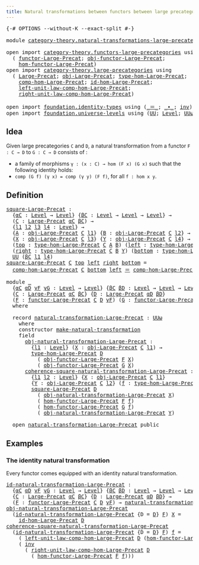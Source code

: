 ```yaml
---
title: Natural transformations between functors between large precategories
---
```


<pre class="Agda"><a id="94" class="Symbol">{-#</a> <a id="98" class="Keyword">OPTIONS</a> <a id="106" class="Pragma">--without-K</a> <a id="118" class="Pragma">--exact-split</a> <a id="132" class="Symbol">#-}</a>

<a id="137" class="Keyword">module</a> <a id="144" href="category-theory.natural-transformations-large-precategories.html" class="Module">category-theory.natural-transformations-large-precategories</a> <a id="204" class="Keyword">where</a>

<a id="211" class="Keyword">open</a> <a id="216" class="Keyword">import</a> <a id="223" href="category-theory.functors-large-precategories.html" class="Module">category-theory.functors-large-precategories</a> <a id="268" class="Keyword">using</a>
  <a id="276" class="Symbol">(</a> <a id="278" href="category-theory.functors-large-precategories.html#982" class="Record">functor-Large-Precat</a><a id="298" class="Symbol">;</a> <a id="300" href="category-theory.functors-large-precategories.html#1085" class="Field">obj-functor-Large-Precat</a><a id="324" class="Symbol">;</a>
    <a id="330" href="category-theory.functors-large-precategories.html#1191" class="Field">hom-functor-Large-Precat</a><a id="354" class="Symbol">)</a>
<a id="356" class="Keyword">open</a> <a id="361" class="Keyword">import</a> <a id="368" href="category-theory.large-precategories.html" class="Module">category-theory.large-precategories</a> <a id="404" class="Keyword">using</a>
  <a id="412" class="Symbol">(</a> <a id="414" href="category-theory.large-precategories.html#668" class="Record">Large-Precat</a><a id="426" class="Symbol">;</a> <a id="428" href="category-theory.large-precategories.html#786" class="Field">obj-Large-Precat</a><a id="444" class="Symbol">;</a> <a id="446" href="category-theory.large-precategories.html#2377" class="Function">type-hom-Large-Precat</a><a id="467" class="Symbol">;</a>
    <a id="473" href="category-theory.large-precategories.html#952" class="Field">comp-hom-Large-Precat</a><a id="494" class="Symbol">;</a> <a id="496" href="category-theory.large-precategories.html#1203" class="Field">id-hom-Large-Precat</a><a id="515" class="Symbol">;</a>
    <a id="521" href="category-theory.large-precategories.html#1746" class="Field">left-unit-law-comp-hom-Large-Precat</a><a id="556" class="Symbol">;</a>
    <a id="562" href="category-theory.large-precategories.html#1965" class="Field">right-unit-law-comp-hom-Large-Precat</a><a id="598" class="Symbol">)</a>
    
<a id="605" class="Keyword">open</a> <a id="610" class="Keyword">import</a> <a id="617" href="foundation.identity-types.html" class="Module">foundation.identity-types</a> <a id="643" class="Keyword">using</a> <a id="649" class="Symbol">(</a><a id="650" href="foundation-core.identity-types.html#1865" class="Function Operator">_＝_</a><a id="653" class="Symbol">;</a> <a id="655" href="foundation-core.identity-types.html#2425" class="Function Operator">_∙_</a><a id="658" class="Symbol">;</a> <a id="660" href="foundation-core.identity-types.html#2729" class="Function">inv</a><a id="663" class="Symbol">)</a>
<a id="665" class="Keyword">open</a> <a id="670" class="Keyword">import</a> <a id="677" href="foundation.universe-levels.html" class="Module">foundation.universe-levels</a> <a id="704" class="Keyword">using</a> <a id="710" class="Symbol">(</a><a id="711" href="foundation-core.universe-levels.html#235" class="Primitive">UU</a><a id="713" class="Symbol">;</a> <a id="715" href="Agda.Primitive.html#597" class="Postulate">Level</a><a id="720" class="Symbol">;</a> <a id="722" href="foundation-core.universe-levels.html#247" class="Primitive">UUω</a><a id="725" class="Symbol">)</a>
</pre>
## Idea

Given large precategories `C` and `D`, a natural transformation from a functor `F : C → D` to `G : C → D` consists of :
- a family of morphisms `γ : (x : C) → hom (F x) (G x)`
such that the following identity holds:
- `comp (G f) (γ x) = comp (γ y) (F f)`, for all `f : hom x y`.

## Definition

<pre class="Agda"><a id="square-Large-Precat"></a><a id="1045" href="category-theory.natural-transformations-large-precategories.html#1045" class="Function">square-Large-Precat</a> <a id="1065" class="Symbol">:</a>
  <a id="1069" class="Symbol">{</a><a id="1070" href="category-theory.natural-transformations-large-precategories.html#1070" class="Bound">αC</a> <a id="1073" class="Symbol">:</a> <a id="1075" href="Agda.Primitive.html#597" class="Postulate">Level</a> <a id="1081" class="Symbol">→</a> <a id="1083" href="Agda.Primitive.html#597" class="Postulate">Level</a><a id="1088" class="Symbol">}</a> <a id="1090" class="Symbol">{</a><a id="1091" href="category-theory.natural-transformations-large-precategories.html#1091" class="Bound">βC</a> <a id="1094" class="Symbol">:</a> <a id="1096" href="Agda.Primitive.html#597" class="Postulate">Level</a> <a id="1102" class="Symbol">→</a> <a id="1104" href="Agda.Primitive.html#597" class="Postulate">Level</a> <a id="1110" class="Symbol">→</a> <a id="1112" href="Agda.Primitive.html#597" class="Postulate">Level</a><a id="1117" class="Symbol">}</a> <a id="1119" class="Symbol">→</a>
  <a id="1123" class="Symbol">(</a><a id="1124" href="category-theory.natural-transformations-large-precategories.html#1124" class="Bound">C</a> <a id="1126" class="Symbol">:</a> <a id="1128" href="category-theory.large-precategories.html#668" class="Record">Large-Precat</a> <a id="1141" href="category-theory.natural-transformations-large-precategories.html#1070" class="Bound">αC</a> <a id="1144" href="category-theory.natural-transformations-large-precategories.html#1091" class="Bound">βC</a><a id="1146" class="Symbol">)</a> <a id="1148" class="Symbol">→</a>
  <a id="1152" class="Symbol">{</a><a id="1153" href="category-theory.natural-transformations-large-precategories.html#1153" class="Bound">l1</a> <a id="1156" href="category-theory.natural-transformations-large-precategories.html#1156" class="Bound">l2</a> <a id="1159" href="category-theory.natural-transformations-large-precategories.html#1159" class="Bound">l3</a> <a id="1162" href="category-theory.natural-transformations-large-precategories.html#1162" class="Bound">l4</a> <a id="1165" class="Symbol">:</a> <a id="1167" href="Agda.Primitive.html#597" class="Postulate">Level</a><a id="1172" class="Symbol">}</a> <a id="1174" class="Symbol">→</a>
  <a id="1178" class="Symbol">{</a><a id="1179" href="category-theory.natural-transformations-large-precategories.html#1179" class="Bound">A</a> <a id="1181" class="Symbol">:</a> <a id="1183" href="category-theory.large-precategories.html#786" class="Field">obj-Large-Precat</a> <a id="1200" href="category-theory.natural-transformations-large-precategories.html#1124" class="Bound">C</a> <a id="1202" href="category-theory.natural-transformations-large-precategories.html#1153" class="Bound">l1</a><a id="1204" class="Symbol">}</a> <a id="1206" class="Symbol">{</a><a id="1207" href="category-theory.natural-transformations-large-precategories.html#1207" class="Bound">B</a> <a id="1209" class="Symbol">:</a> <a id="1211" href="category-theory.large-precategories.html#786" class="Field">obj-Large-Precat</a> <a id="1228" href="category-theory.natural-transformations-large-precategories.html#1124" class="Bound">C</a> <a id="1230" href="category-theory.natural-transformations-large-precategories.html#1156" class="Bound">l2</a><a id="1232" class="Symbol">}</a> <a id="1234" class="Symbol">→</a>
  <a id="1238" class="Symbol">{</a><a id="1239" href="category-theory.natural-transformations-large-precategories.html#1239" class="Bound">X</a> <a id="1241" class="Symbol">:</a> <a id="1243" href="category-theory.large-precategories.html#786" class="Field">obj-Large-Precat</a> <a id="1260" href="category-theory.natural-transformations-large-precategories.html#1124" class="Bound">C</a> <a id="1262" href="category-theory.natural-transformations-large-precategories.html#1159" class="Bound">l3</a><a id="1264" class="Symbol">}</a> <a id="1266" class="Symbol">{</a><a id="1267" href="category-theory.natural-transformations-large-precategories.html#1267" class="Bound">Y</a> <a id="1269" class="Symbol">:</a> <a id="1271" href="category-theory.large-precategories.html#786" class="Field">obj-Large-Precat</a> <a id="1288" href="category-theory.natural-transformations-large-precategories.html#1124" class="Bound">C</a> <a id="1290" href="category-theory.natural-transformations-large-precategories.html#1162" class="Bound">l4</a><a id="1292" class="Symbol">}</a> <a id="1294" class="Symbol">→</a>
  <a id="1298" class="Symbol">(</a><a id="1299" href="category-theory.natural-transformations-large-precategories.html#1299" class="Bound">top</a> <a id="1303" class="Symbol">:</a> <a id="1305" href="category-theory.large-precategories.html#2377" class="Function">type-hom-Large-Precat</a> <a id="1327" href="category-theory.natural-transformations-large-precategories.html#1124" class="Bound">C</a> <a id="1329" href="category-theory.natural-transformations-large-precategories.html#1179" class="Bound">A</a> <a id="1331" href="category-theory.natural-transformations-large-precategories.html#1207" class="Bound">B</a><a id="1332" class="Symbol">)</a> <a id="1334" class="Symbol">(</a><a id="1335" href="category-theory.natural-transformations-large-precategories.html#1335" class="Bound">left</a> <a id="1340" class="Symbol">:</a> <a id="1342" href="category-theory.large-precategories.html#2377" class="Function">type-hom-Large-Precat</a> <a id="1364" href="category-theory.natural-transformations-large-precategories.html#1124" class="Bound">C</a> <a id="1366" href="category-theory.natural-transformations-large-precategories.html#1179" class="Bound">A</a> <a id="1368" href="category-theory.natural-transformations-large-precategories.html#1239" class="Bound">X</a><a id="1369" class="Symbol">)</a> <a id="1371" class="Symbol">→</a>
  <a id="1375" class="Symbol">(</a><a id="1376" href="category-theory.natural-transformations-large-precategories.html#1376" class="Bound">right</a> <a id="1382" class="Symbol">:</a> <a id="1384" href="category-theory.large-precategories.html#2377" class="Function">type-hom-Large-Precat</a> <a id="1406" href="category-theory.natural-transformations-large-precategories.html#1124" class="Bound">C</a> <a id="1408" href="category-theory.natural-transformations-large-precategories.html#1207" class="Bound">B</a> <a id="1410" href="category-theory.natural-transformations-large-precategories.html#1267" class="Bound">Y</a><a id="1411" class="Symbol">)</a> <a id="1413" class="Symbol">(</a><a id="1414" href="category-theory.natural-transformations-large-precategories.html#1414" class="Bound">bottom</a> <a id="1421" class="Symbol">:</a> <a id="1423" href="category-theory.large-precategories.html#2377" class="Function">type-hom-Large-Precat</a> <a id="1445" href="category-theory.natural-transformations-large-precategories.html#1124" class="Bound">C</a> <a id="1447" href="category-theory.natural-transformations-large-precategories.html#1239" class="Bound">X</a> <a id="1449" href="category-theory.natural-transformations-large-precategories.html#1267" class="Bound">Y</a><a id="1450" class="Symbol">)</a> <a id="1452" class="Symbol">→</a>
  <a id="1456" href="foundation-core.universe-levels.html#235" class="Primitive">UU</a> <a id="1459" class="Symbol">(</a><a id="1460" href="category-theory.natural-transformations-large-precategories.html#1091" class="Bound">βC</a> <a id="1463" href="category-theory.natural-transformations-large-precategories.html#1153" class="Bound">l1</a> <a id="1466" href="category-theory.natural-transformations-large-precategories.html#1162" class="Bound">l4</a><a id="1468" class="Symbol">)</a>
<a id="1470" href="category-theory.natural-transformations-large-precategories.html#1045" class="Function">square-Large-Precat</a> <a id="1490" href="category-theory.natural-transformations-large-precategories.html#1490" class="Bound">C</a> <a id="1492" href="category-theory.natural-transformations-large-precategories.html#1492" class="Bound">top</a> <a id="1496" href="category-theory.natural-transformations-large-precategories.html#1496" class="Bound">left</a> <a id="1501" href="category-theory.natural-transformations-large-precategories.html#1501" class="Bound">right</a> <a id="1507" href="category-theory.natural-transformations-large-precategories.html#1507" class="Bound">bottom</a> <a id="1514" class="Symbol">=</a>
  <a id="1518" href="category-theory.large-precategories.html#952" class="Field">comp-hom-Large-Precat</a> <a id="1540" href="category-theory.natural-transformations-large-precategories.html#1490" class="Bound">C</a> <a id="1542" href="category-theory.natural-transformations-large-precategories.html#1507" class="Bound">bottom</a> <a id="1549" href="category-theory.natural-transformations-large-precategories.html#1496" class="Bound">left</a> <a id="1554" href="foundation-core.identity-types.html#1865" class="Function Operator">＝</a> <a id="1556" href="category-theory.large-precategories.html#952" class="Field">comp-hom-Large-Precat</a> <a id="1578" href="category-theory.natural-transformations-large-precategories.html#1490" class="Bound">C</a> <a id="1580" href="category-theory.natural-transformations-large-precategories.html#1501" class="Bound">right</a> <a id="1586" href="category-theory.natural-transformations-large-precategories.html#1492" class="Bound">top</a>

<a id="1591" class="Keyword">module</a> <a id="1598" href="category-theory.natural-transformations-large-precategories.html#1598" class="Module">_</a>
  <a id="1602" class="Symbol">{</a><a id="1603" href="category-theory.natural-transformations-large-precategories.html#1603" class="Bound">αC</a> <a id="1606" href="category-theory.natural-transformations-large-precategories.html#1606" class="Bound">αD</a> <a id="1609" href="category-theory.natural-transformations-large-precategories.html#1609" class="Bound">γF</a> <a id="1612" href="category-theory.natural-transformations-large-precategories.html#1612" class="Bound">γG</a> <a id="1615" class="Symbol">:</a> <a id="1617" href="Agda.Primitive.html#597" class="Postulate">Level</a> <a id="1623" class="Symbol">→</a> <a id="1625" href="Agda.Primitive.html#597" class="Postulate">Level</a><a id="1630" class="Symbol">}</a> <a id="1632" class="Symbol">{</a><a id="1633" href="category-theory.natural-transformations-large-precategories.html#1633" class="Bound">βC</a> <a id="1636" href="category-theory.natural-transformations-large-precategories.html#1636" class="Bound">βD</a> <a id="1639" class="Symbol">:</a> <a id="1641" href="Agda.Primitive.html#597" class="Postulate">Level</a> <a id="1647" class="Symbol">→</a> <a id="1649" href="Agda.Primitive.html#597" class="Postulate">Level</a> <a id="1655" class="Symbol">→</a> <a id="1657" href="Agda.Primitive.html#597" class="Postulate">Level</a><a id="1662" class="Symbol">}</a>
  <a id="1666" class="Symbol">{</a><a id="1667" href="category-theory.natural-transformations-large-precategories.html#1667" class="Bound">C</a> <a id="1669" class="Symbol">:</a> <a id="1671" href="category-theory.large-precategories.html#668" class="Record">Large-Precat</a> <a id="1684" href="category-theory.natural-transformations-large-precategories.html#1603" class="Bound">αC</a> <a id="1687" href="category-theory.natural-transformations-large-precategories.html#1633" class="Bound">βC</a><a id="1689" class="Symbol">}</a> <a id="1691" class="Symbol">{</a><a id="1692" href="category-theory.natural-transformations-large-precategories.html#1692" class="Bound">D</a> <a id="1694" class="Symbol">:</a> <a id="1696" href="category-theory.large-precategories.html#668" class="Record">Large-Precat</a> <a id="1709" href="category-theory.natural-transformations-large-precategories.html#1606" class="Bound">αD</a> <a id="1712" href="category-theory.natural-transformations-large-precategories.html#1636" class="Bound">βD</a><a id="1714" class="Symbol">}</a>
  <a id="1718" class="Symbol">(</a><a id="1719" href="category-theory.natural-transformations-large-precategories.html#1719" class="Bound">F</a> <a id="1721" class="Symbol">:</a> <a id="1723" href="category-theory.functors-large-precategories.html#982" class="Record">functor-Large-Precat</a> <a id="1744" href="category-theory.natural-transformations-large-precategories.html#1667" class="Bound">C</a> <a id="1746" href="category-theory.natural-transformations-large-precategories.html#1692" class="Bound">D</a> <a id="1748" href="category-theory.natural-transformations-large-precategories.html#1609" class="Bound">γF</a><a id="1750" class="Symbol">)</a> <a id="1752" class="Symbol">(</a><a id="1753" href="category-theory.natural-transformations-large-precategories.html#1753" class="Bound">G</a> <a id="1755" class="Symbol">:</a> <a id="1757" href="category-theory.functors-large-precategories.html#982" class="Record">functor-Large-Precat</a> <a id="1778" href="category-theory.natural-transformations-large-precategories.html#1667" class="Bound">C</a> <a id="1780" href="category-theory.natural-transformations-large-precategories.html#1692" class="Bound">D</a> <a id="1782" href="category-theory.natural-transformations-large-precategories.html#1612" class="Bound">γG</a><a id="1784" class="Symbol">)</a>
  <a id="1788" class="Keyword">where</a>

  <a id="1797" class="Keyword">record</a> <a id="1804" href="category-theory.natural-transformations-large-precategories.html#1804" class="Record">natural-transformation-Large-Precat</a> <a id="1840" class="Symbol">:</a> <a id="1842" href="foundation-core.universe-levels.html#247" class="Primitive">UUω</a>
    <a id="1850" class="Keyword">where</a>
    <a id="1860" class="Keyword">constructor</a> <a id="1872" href="category-theory.natural-transformations-large-precategories.html#1872" class="InductiveConstructor">make-natural-transformation</a>
    <a id="1904" class="Keyword">field</a>
      <a id="1916" href="category-theory.natural-transformations-large-precategories.html#1916" class="Field">obj-natural-transformation-Large-Precat</a> <a id="1956" class="Symbol">:</a>
        <a id="1966" class="Symbol">{</a><a id="1967" href="category-theory.natural-transformations-large-precategories.html#1967" class="Bound">l1</a> <a id="1970" class="Symbol">:</a> <a id="1972" href="Agda.Primitive.html#597" class="Postulate">Level</a><a id="1977" class="Symbol">}</a> <a id="1979" class="Symbol">(</a><a id="1980" href="category-theory.natural-transformations-large-precategories.html#1980" class="Bound">X</a> <a id="1982" class="Symbol">:</a> <a id="1984" href="category-theory.large-precategories.html#786" class="Field">obj-Large-Precat</a> <a id="2001" href="category-theory.natural-transformations-large-precategories.html#1667" class="Bound">C</a> <a id="2003" href="category-theory.natural-transformations-large-precategories.html#1967" class="Bound">l1</a><a id="2005" class="Symbol">)</a> <a id="2007" class="Symbol">→</a>
        <a id="2017" href="category-theory.large-precategories.html#2377" class="Function">type-hom-Large-Precat</a> <a id="2039" href="category-theory.natural-transformations-large-precategories.html#1692" class="Bound">D</a>
          <a id="2051" class="Symbol">(</a> <a id="2053" href="category-theory.functors-large-precategories.html#1085" class="Field">obj-functor-Large-Precat</a> <a id="2078" href="category-theory.natural-transformations-large-precategories.html#1719" class="Bound">F</a> <a id="2080" href="category-theory.natural-transformations-large-precategories.html#1980" class="Bound">X</a><a id="2081" class="Symbol">)</a>
          <a id="2093" class="Symbol">(</a> <a id="2095" href="category-theory.functors-large-precategories.html#1085" class="Field">obj-functor-Large-Precat</a> <a id="2120" href="category-theory.natural-transformations-large-precategories.html#1753" class="Bound">G</a> <a id="2122" href="category-theory.natural-transformations-large-precategories.html#1980" class="Bound">X</a><a id="2123" class="Symbol">)</a>
      <a id="2131" href="category-theory.natural-transformations-large-precategories.html#2131" class="Field">coherence-square-natural-transformation-Large-Precat</a> <a id="2184" class="Symbol">:</a>
        <a id="2194" class="Symbol">{</a><a id="2195" href="category-theory.natural-transformations-large-precategories.html#2195" class="Bound">l1</a> <a id="2198" href="category-theory.natural-transformations-large-precategories.html#2198" class="Bound">l2</a> <a id="2201" class="Symbol">:</a> <a id="2203" href="Agda.Primitive.html#597" class="Postulate">Level</a><a id="2208" class="Symbol">}</a> <a id="2210" class="Symbol">{</a><a id="2211" href="category-theory.natural-transformations-large-precategories.html#2211" class="Bound">X</a> <a id="2213" class="Symbol">:</a> <a id="2215" href="category-theory.large-precategories.html#786" class="Field">obj-Large-Precat</a> <a id="2232" href="category-theory.natural-transformations-large-precategories.html#1667" class="Bound">C</a> <a id="2234" href="category-theory.natural-transformations-large-precategories.html#2195" class="Bound">l1</a><a id="2236" class="Symbol">}</a>
        <a id="2246" class="Symbol">{</a><a id="2247" href="category-theory.natural-transformations-large-precategories.html#2247" class="Bound">Y</a> <a id="2249" class="Symbol">:</a> <a id="2251" href="category-theory.large-precategories.html#786" class="Field">obj-Large-Precat</a> <a id="2268" href="category-theory.natural-transformations-large-precategories.html#1667" class="Bound">C</a> <a id="2270" href="category-theory.natural-transformations-large-precategories.html#2198" class="Bound">l2</a><a id="2272" class="Symbol">}</a> <a id="2274" class="Symbol">(</a><a id="2275" href="category-theory.natural-transformations-large-precategories.html#2275" class="Bound">f</a> <a id="2277" class="Symbol">:</a> <a id="2279" href="category-theory.large-precategories.html#2377" class="Function">type-hom-Large-Precat</a> <a id="2301" href="category-theory.natural-transformations-large-precategories.html#1667" class="Bound">C</a> <a id="2303" href="category-theory.natural-transformations-large-precategories.html#2211" class="Bound">X</a> <a id="2305" href="category-theory.natural-transformations-large-precategories.html#2247" class="Bound">Y</a><a id="2306" class="Symbol">)</a> <a id="2308" class="Symbol">→</a>
        <a id="2318" href="category-theory.natural-transformations-large-precategories.html#1045" class="Function">square-Large-Precat</a> <a id="2338" href="category-theory.natural-transformations-large-precategories.html#1692" class="Bound">D</a>
          <a id="2350" class="Symbol">(</a> <a id="2352" href="category-theory.natural-transformations-large-precategories.html#1916" class="Field">obj-natural-transformation-Large-Precat</a> <a id="2392" href="category-theory.natural-transformations-large-precategories.html#2211" class="Bound">X</a><a id="2393" class="Symbol">)</a>
          <a id="2405" class="Symbol">(</a> <a id="2407" href="category-theory.functors-large-precategories.html#1191" class="Field">hom-functor-Large-Precat</a> <a id="2432" href="category-theory.natural-transformations-large-precategories.html#1719" class="Bound">F</a> <a id="2434" href="category-theory.natural-transformations-large-precategories.html#2275" class="Bound">f</a><a id="2435" class="Symbol">)</a>
          <a id="2447" class="Symbol">(</a> <a id="2449" href="category-theory.functors-large-precategories.html#1191" class="Field">hom-functor-Large-Precat</a> <a id="2474" href="category-theory.natural-transformations-large-precategories.html#1753" class="Bound">G</a> <a id="2476" href="category-theory.natural-transformations-large-precategories.html#2275" class="Bound">f</a><a id="2477" class="Symbol">)</a>
          <a id="2489" class="Symbol">(</a> <a id="2491" href="category-theory.natural-transformations-large-precategories.html#1916" class="Field">obj-natural-transformation-Large-Precat</a> <a id="2531" href="category-theory.natural-transformations-large-precategories.html#2247" class="Bound">Y</a><a id="2532" class="Symbol">)</a>

  <a id="2537" class="Keyword">open</a> <a id="2542" href="category-theory.natural-transformations-large-precategories.html#1804" class="Module">natural-transformation-Large-Precat</a> <a id="2578" class="Keyword">public</a>
</pre>
## Examples

### The identity natural transformation

Every functor comes equipped with an identity natural transformation.

<pre class="Agda"><a id="id-natural-transformation-Large-Precat"></a><a id="2723" href="category-theory.natural-transformations-large-precategories.html#2723" class="Function">id-natural-transformation-Large-Precat</a> <a id="2762" class="Symbol">:</a>
  <a id="2766" class="Symbol">{</a><a id="2767" href="category-theory.natural-transformations-large-precategories.html#2767" class="Bound">αC</a> <a id="2770" href="category-theory.natural-transformations-large-precategories.html#2770" class="Bound">αD</a> <a id="2773" href="category-theory.natural-transformations-large-precategories.html#2773" class="Bound">γF</a> <a id="2776" href="category-theory.natural-transformations-large-precategories.html#2776" class="Bound">γG</a> <a id="2779" class="Symbol">:</a> <a id="2781" href="Agda.Primitive.html#597" class="Postulate">Level</a> <a id="2787" class="Symbol">→</a> <a id="2789" href="Agda.Primitive.html#597" class="Postulate">Level</a><a id="2794" class="Symbol">}</a> <a id="2796" class="Symbol">{</a><a id="2797" href="category-theory.natural-transformations-large-precategories.html#2797" class="Bound">βC</a> <a id="2800" href="category-theory.natural-transformations-large-precategories.html#2800" class="Bound">βD</a> <a id="2803" class="Symbol">:</a> <a id="2805" href="Agda.Primitive.html#597" class="Postulate">Level</a> <a id="2811" class="Symbol">→</a> <a id="2813" href="Agda.Primitive.html#597" class="Postulate">Level</a> <a id="2819" class="Symbol">→</a> <a id="2821" href="Agda.Primitive.html#597" class="Postulate">Level</a><a id="2826" class="Symbol">}</a> <a id="2828" class="Symbol">→</a>
  <a id="2832" class="Symbol">{</a><a id="2833" href="category-theory.natural-transformations-large-precategories.html#2833" class="Bound">C</a> <a id="2835" class="Symbol">:</a> <a id="2837" href="category-theory.large-precategories.html#668" class="Record">Large-Precat</a> <a id="2850" href="category-theory.natural-transformations-large-precategories.html#2767" class="Bound">αC</a> <a id="2853" href="category-theory.natural-transformations-large-precategories.html#2797" class="Bound">βC</a><a id="2855" class="Symbol">}</a> <a id="2857" class="Symbol">{</a><a id="2858" href="category-theory.natural-transformations-large-precategories.html#2858" class="Bound">D</a> <a id="2860" class="Symbol">:</a> <a id="2862" href="category-theory.large-precategories.html#668" class="Record">Large-Precat</a> <a id="2875" href="category-theory.natural-transformations-large-precategories.html#2770" class="Bound">αD</a> <a id="2878" href="category-theory.natural-transformations-large-precategories.html#2800" class="Bound">βD</a><a id="2880" class="Symbol">}</a> <a id="2882" class="Symbol">→</a>
  <a id="2886" class="Symbol">(</a><a id="2887" href="category-theory.natural-transformations-large-precategories.html#2887" class="Bound">F</a> <a id="2889" class="Symbol">:</a> <a id="2891" href="category-theory.functors-large-precategories.html#982" class="Record">functor-Large-Precat</a> <a id="2912" href="category-theory.natural-transformations-large-precategories.html#2833" class="Bound">C</a> <a id="2914" href="category-theory.natural-transformations-large-precategories.html#2858" class="Bound">D</a> <a id="2916" href="category-theory.natural-transformations-large-precategories.html#2773" class="Bound">γF</a><a id="2918" class="Symbol">)</a> <a id="2920" class="Symbol">→</a> <a id="2922" href="category-theory.natural-transformations-large-precategories.html#1804" class="Record">natural-transformation-Large-Precat</a> <a id="2958" href="category-theory.natural-transformations-large-precategories.html#2887" class="Bound">F</a> <a id="2960" href="category-theory.natural-transformations-large-precategories.html#2887" class="Bound">F</a>
<a id="2962" href="category-theory.natural-transformations-large-precategories.html#1916" class="Field">obj-natural-transformation-Large-Precat</a>
  <a id="3004" class="Symbol">(</a><a id="3005" href="category-theory.natural-transformations-large-precategories.html#2723" class="Function">id-natural-transformation-Large-Precat</a> <a id="3044" class="Symbol">{</a><a id="3045" class="Argument">D</a> <a id="3047" class="Symbol">=</a> <a id="3049" href="category-theory.natural-transformations-large-precategories.html#3049" class="Bound">D</a><a id="3050" class="Symbol">}</a> <a id="3052" href="category-theory.natural-transformations-large-precategories.html#3052" class="Bound">F</a><a id="3053" class="Symbol">)</a> <a id="3055" href="category-theory.natural-transformations-large-precategories.html#3055" class="Bound">X</a> <a id="3057" class="Symbol">=</a>
    <a id="3063" href="category-theory.large-precategories.html#1203" class="Field">id-hom-Large-Precat</a> <a id="3083" href="category-theory.natural-transformations-large-precategories.html#3049" class="Bound">D</a>
<a id="3085" href="category-theory.natural-transformations-large-precategories.html#2131" class="Field">coherence-square-natural-transformation-Large-Precat</a>
  <a id="3140" class="Symbol">(</a><a id="3141" href="category-theory.natural-transformations-large-precategories.html#2723" class="Function">id-natural-transformation-Large-Precat</a> <a id="3180" class="Symbol">{</a><a id="3181" class="Argument">D</a> <a id="3183" class="Symbol">=</a> <a id="3185" href="category-theory.natural-transformations-large-precategories.html#3185" class="Bound">D</a><a id="3186" class="Symbol">}</a> <a id="3188" href="category-theory.natural-transformations-large-precategories.html#3188" class="Bound">F</a><a id="3189" class="Symbol">)</a> <a id="3191" href="category-theory.natural-transformations-large-precategories.html#3191" class="Bound">f</a> <a id="3193" class="Symbol">=</a>
    <a id="3199" class="Symbol">(</a> <a id="3201" href="category-theory.large-precategories.html#1746" class="Field">left-unit-law-comp-hom-Large-Precat</a> <a id="3237" href="category-theory.natural-transformations-large-precategories.html#3185" class="Bound">D</a> <a id="3239" class="Symbol">(</a><a id="3240" href="category-theory.functors-large-precategories.html#1191" class="Field">hom-functor-Large-Precat</a> <a id="3265" href="category-theory.natural-transformations-large-precategories.html#3188" class="Bound">F</a> <a id="3267" href="category-theory.natural-transformations-large-precategories.html#3191" class="Bound">f</a><a id="3268" class="Symbol">))</a> <a id="3271" href="foundation-core.identity-types.html#2425" class="Function Operator">∙</a>
    <a id="3277" class="Symbol">(</a> <a id="3279" href="foundation-core.identity-types.html#2729" class="Function">inv</a>
      <a id="3289" class="Symbol">(</a> <a id="3291" href="category-theory.large-precategories.html#1965" class="Field">right-unit-law-comp-hom-Large-Precat</a> <a id="3328" href="category-theory.natural-transformations-large-precategories.html#3185" class="Bound">D</a>
        <a id="3338" class="Symbol">(</a> <a id="3340" href="category-theory.functors-large-precategories.html#1191" class="Field">hom-functor-Large-Precat</a> <a id="3365" href="category-theory.natural-transformations-large-precategories.html#3188" class="Bound">F</a> <a id="3367" href="category-theory.natural-transformations-large-precategories.html#3191" class="Bound">f</a><a id="3368" class="Symbol">)))</a>
</pre>